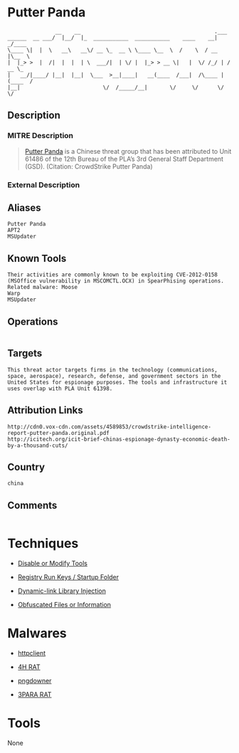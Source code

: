 
# Putter Panda

```
               __    __                                          .___       
______  __ ___/  |__/  |_  ___________  ___________    ____    __| _/____   
\____ \|  |  \   __\   __\/ __ \_  __ \ \____ \__  \  /    \  / __ |\__  \  
|  |_> >  |  /|  |  |  | \  ___/|  | \/ |  |_> > __ \|   |  \/ /_/ | / __ \_
|   __/|____/ |__|  |__|  \___  >__|____|   __(____  /___|  /\____ |(____  /
|__|                          \/  /_____/__|       \/     \/      \/     \/ 

```

## Description

### MITRE Description

> [Putter Panda](https://attack.mitre.org/groups/G0024) is a Chinese threat group that has been attributed to Unit 61486 of the 12th Bureau of the PLA’s 3rd General Staff Department (GSD). (Citation: CrowdStrike Putter Panda)

### External Description

> 

## Aliases

```
Putter Panda
APT2
MSUpdater
```

## Known Tools

```
Their activities are commonly known to be exploiting CVE-2012-0158 (MSOffice vulnerability in MSCOMCTL.OCX) in SpearPhising operations. Related malware: Moose
Warp
MSUpdater
```

## Operations

```

```

## Targets

```
This threat actor targets firms in the technology (communications, space, aerospace), research, defense, and government sectors in the United States for espionage purposes. The tools and infrastructure it uses overlap with PLA Unit 61398.
```

## Attribution Links

```
http://cdn0.vox-cdn.com/assets/4589853/crowdstrike-intelligence-report-putter-panda.original.pdf
http://icitech.org/icit-brief-chinas-espionage-dynasty-economic-death-by-a-thousand-cuts/
```

## Country

```
china
```

## Comments

```

```

# Techniques


* [Disable or Modify Tools](../techniques/Disable-or-Modify-Tools.md)

* [Registry Run Keys / Startup Folder](../techniques/Registry-Run-Keys---Startup-Folder.md)
    
* [Dynamic-link Library Injection](../techniques/Dynamic-link-Library-Injection.md)
    
* [Obfuscated Files or Information](../techniques/Obfuscated-Files-or-Information.md)
    

# Malwares


* [httpclient](../malwares/httpclient.md)

* [4H RAT](../malwares/4H-RAT.md)
    
* [pngdowner](../malwares/pngdowner.md)
    
* [3PARA RAT](../malwares/3PARA-RAT.md)
    

# Tools

None
